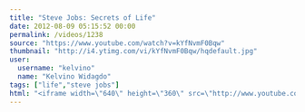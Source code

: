 ```yaml
---
title: "Steve Jobs: Secrets of Life"
date: 2012-08-09 05:15:52 00:00
permalink: /videos/1238
source: "https://www.youtube.com/watch?v=kYfNvmF0Bqw"
thumbnail: "http://i4.ytimg.com/vi/kYfNvmF0Bqw/hqdefault.jpg"
user:
  username: "kelvino"
  name: "Kelvino Widagdo"
tags: ["life","steve jobs"]
html: "<iframe width=\"640\" height=\"360\" src=\"http://www.youtube.com/embed/kYfNvmF0Bqw?wmode=transparent&fs=1&feature=oembed\" frameborder=\"0\" allowfullscreen></iframe>"
---
```


